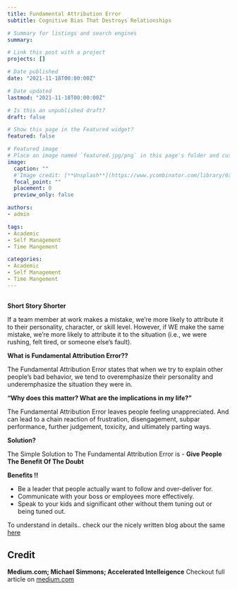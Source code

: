 ```yaml
---
title: Fundamental Attribution Error 
subtitle: Cognitive Bias That Destroys Relationships

# Summary for listings and search engines
summary: 

# Link this post with a project
projects: []

# Date published
date: "2021-11-18T00:00:00Z"

# Date updated
lastmod: "2021-11-18T00:00:00Z"

# Is this an unpublished draft?
draft: false

# Show this page in the Featured widget?
featured: false

# Featured image
# Place an image named `featured.jpg/png` in this page's folder and customize its options here.
image:
  caption: ""  
  #'Image credit: [**Unsplash**](https://www.ycombinator.com/library/6s-how-to-lead)'
  focal_point: ""
  placement: 0
  preview_only: false

authors:
- admin

tags:
- Academic
- Self Management
- Time Mangement

categories:
- Academic
- Self Management
- Time Mangement
---
```

##

  
**Short Story Shorter** 

If a team member at work makes a mistake, we’re more likely to attribute it to their personality, character, or skill level. However, if WE make the same mistake, we’re more likely to attribute it to the situation (i.e., we were rushing, felt tired, or someone else’s fault).

**What is Fundamental Attribution Error??**

The Fundamental Attribution Error states that when we try to explain other people’s bad behavior, we tend to overemphasize their personality and underemphasize the situation they were in.

**“Why does this matter? What are the implications in my life?”**

The Fundamental Attribution Error leaves people feeling unappreciated. And can lead to a chain reaction of frustration, disengagement, subpar performance, further judgement, toxicity, and ultimately parting ways.

**Solution?**

The Simple Solution to The Fundamental Attribution Error is - **Give People The Benefit Of The Doubt**

**Benefits !!**
- Be a leader that people actually want to follow and over-deliver for.
- Communicate with your boss or employees more effectively.
- Speak to your kids and significant other without them tuning out or being tuned out.

To understand in details.. check our the nicely written blog about the same [here](https://lnkd.in/gGwwAeyy)

## Credit
**Medium.com; Michael Simmons; Accelerated Intelleigence**
Checkout full article on [medium.com](https://lnkd.in/gGwwAeyy)

